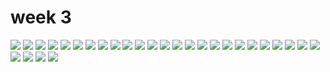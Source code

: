 # week 3

![](1File.png) 
![](2File.png)
![](3File.png)
![](4File.png)
![](5File.png)
![](6File.png)
![](7File.png)
![](8File.png)
![](9File.png)
![](10File.png)
![](11File.png) 
![](12File.png)
![](13File.png)
![](14File.png)
![](15File.png)
![](16File.png)
![](17File.png)
![](18File.png)
![](19File.png)
![](20File.png)
![](11File.png) 
![](22File.png)
![](23File.png)
![](24File.png)
![](25File.png)
![](26File.png)
![](51File.png)
![](52File.png)
![](53File.png)
